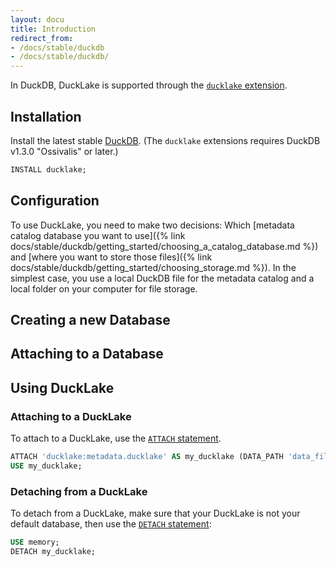 ```yaml
---
layout: docu
title: Introduction
redirect_from:
- /docs/stable/duckdb
- /docs/stable/duckdb/
---
```


In DuckDB, DuckLake is supported through the [`ducklake` extension](https://duckdb.org/docs/stable/core_extensions/ducklake).

## Installation

Install the latest stable [DuckDB](https://duckdb.org/docs/installation/).
(The `ducklake` extensions requires DuckDB v1.3.0 "Ossivalis" or later.)

```sql
INSTALL ducklake;
```

## Configuration

To use DuckLake, you need to make two decisions: Which [metadata catalog database you want to use]({% link docs/stable/duckdb/getting_started/choosing_a_catalog_database.md %}) and [where you want to store those files]({% link docs/stable/duckdb/getting_started/choosing_storage.md %}). In the simplest case, you use a local DuckDB file for the metadata catalog and a local folder on your computer for file storage. 


## Creating a new Database



## Attaching to a Database
## Using DuckLake

### Attaching to a DuckLake

To attach to a DuckLake, use the [`ATTACH` statement](https://duckdb.org/docs/stable/sql/statements/attach#attach).

```sql
ATTACH 'ducklake:metadata.ducklake' AS my_ducklake (DATA_PATH 'data_files');
USE my_ducklake;
```

### Detaching from a DuckLake

To detach from a DuckLake, make sure that your DuckLake is not your default database, then use the [`DETACH` statement](https://duckdb.org/docs/stable/sql/statements/attach#detach):

```sql
USE memory;
DETACH my_ducklake;
```
